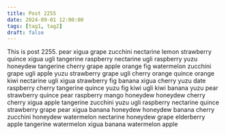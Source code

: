 ```yaml
---
title: Post 2255
date: 2024-09-01 12:00:00
tags: [tag1, tag2]
draft: false
---
```

This is post 2255.
pear
xigua
grape
zucchini
nectarine
lemon
strawberry
quince
xigua
ugli
tangerine
raspberry
nectarine
ugli
raspberry
yuzu
honeydew
tangerine
cherry
grape
apple
orange
fig
watermelon
zucchini
grape
ugli
apple
yuzu
strawberry
grape
ugli
cherry
orange
quince
orange
kiwi
nectarine
ugli
xigua
strawberry
fig
banana
xigua
cherry
yuzu
date
raspberry
cherry
tangerine
quince
yuzu
fig
kiwi
ugli
kiwi
banana
yuzu
pear
strawberry
quince
pear
raspberry
mango
honeydew
honeydew
cherry
cherry
xigua
apple
tangerine
zucchini
yuzu
ugli
raspberry
nectarine
quince
strawberry
grape
pear
xigua
banana
honeydew
honeydew
banana
cherry
zucchini
honeydew
watermelon
nectarine
honeydew
grape
elderberry
apple
tangerine
watermelon
xigua
banana
watermelon
apple
